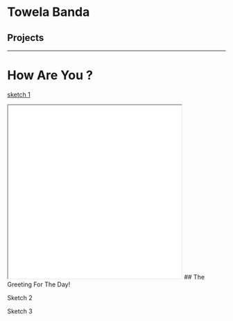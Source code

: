 # Towela Banda

## Projects

---

# How Are You ?
[sketch 1](./sketch/)

<iframe src="./sketch/" width="400" height="400"></iframe>
## The Greeting For The Day!

Sketch 2

Sketch 3

